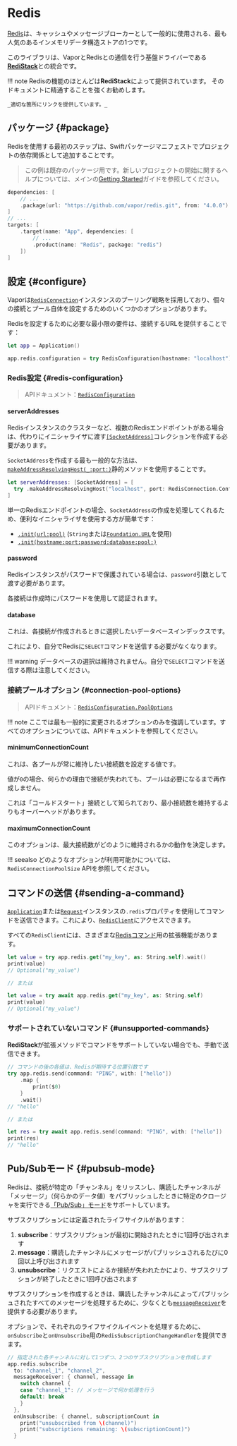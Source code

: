 # Redis

[Redis](https://redis.io/)は、キャッシュやメッセージブローカーとして一般的に使用される、最も人気のあるインメモリデータ構造ストアの1つです。

このライブラリは、VaporとRedisとの通信を行う基盤ドライバーである[**RediStack**](https://github.com/swift-server/RediStack)との統合です。

!!! note
    Redisの機能のほとんどは**RediStack**によって提供されています。
    そのドキュメントに精通することを強くお勧めします。
    
    _適切な箇所にリンクを提供しています。_

## パッケージ {#package}

Redisを使用する最初のステップは、Swiftパッケージマニフェストでプロジェクトの依存関係として追加することです。

> この例は既存のパッケージ用です。新しいプロジェクトの開始に関するヘルプについては、メインの[Getting Started](../getting-started/hello-world.md)ガイドを参照してください。

```swift
dependencies: [
    // ...
    .package(url: "https://github.com/vapor/redis.git", from: "4.0.0")
]
// ...
targets: [
    .target(name: "App", dependencies: [
        // ...
        .product(name: "Redis", package: "redis")
    ])
]
```

## 設定 {#configure}

Vaporは[`RedisConnection`](https://swiftpackageindex.com/swift-server/RediStack/main/documentation/redistack/redisconnection)インスタンスのプーリング戦略を採用しており、個々の接続とプール自体を設定するためのいくつかのオプションがあります。

Redisを設定するために必要な最小限の要件は、接続するURLを提供することです：

```swift
let app = Application()

app.redis.configuration = try RedisConfiguration(hostname: "localhost")
```

### Redis設定 {#redis-configuration}

> APIドキュメント：[`RedisConfiguration`](https://api.vapor.codes/redis/documentation/redis/redisconfiguration)

#### serverAddresses

Redisインスタンスのクラスターなど、複数のRedisエンドポイントがある場合は、代わりにイニシャライザに渡す[`[SocketAddress]`](https://swiftpackageindex.com/apple/swift-nio/main/documentation/niocore/socketaddress)コレクションを作成する必要があります。

`SocketAddress`を作成する最も一般的な方法は、[`makeAddressResolvingHost(_:port:)`](https://swiftpackageindex.com/apple/swift-nio/main/documentation/niocore/socketaddress/makeaddressresolvinghost(_:port:))静的メソッドを使用することです。

```swift
let serverAddresses: [SocketAddress] = [
  try .makeAddressResolvingHost("localhost", port: RedisConnection.Configuration.defaultPort)
]
```

単一のRedisエンドポイントの場合、`SocketAddress`の作成を処理してくれるため、便利なイニシャライザを使用する方が簡単です：

- [`.init(url:pool)`](https://api.vapor.codes/redis/documentation/redis/redisconfiguration/init(url:tlsconfiguration:pool:)-o9lf) (`String`または[`Foundation.URL`](https://developer.apple.com/documentation/foundation/url)を使用)
- [`.init(hostname:port:password:database:pool:)`](https://api.vapor.codes/redis/documentation/redis/redisconfiguration/init(hostname:port:password:tlsconfiguration:database:pool:))

#### password

Redisインスタンスがパスワードで保護されている場合は、`password`引数として渡す必要があります。

各接続は作成時にパスワードを使用して認証されます。

#### database

これは、各接続が作成されるときに選択したいデータベースインデックスです。

これにより、自分でRedisに`SELECT`コマンドを送信する必要がなくなります。

!!! warning
    データベースの選択は維持されません。自分で`SELECT`コマンドを送信する際は注意してください。

### 接続プールオプション {#connection-pool-options}

> APIドキュメント：[`RedisConfiguration.PoolOptions`](https://api.vapor.codes/redis/documentation/redis/redisconfiguration/pooloptions)

!!! note
    ここでは最も一般的に変更されるオプションのみを強調しています。すべてのオプションについては、APIドキュメントを参照してください。

#### minimumConnectionCount

これは、各プールが常に維持したい接続数を設定する値です。

値が`0`の場合、何らかの理由で接続が失われても、プールは必要になるまで再作成しません。

これは「コールドスタート」接続として知られており、最小接続数を維持するよりもオーバーヘッドがあります。

#### maximumConnectionCount

このオプションは、最大接続数がどのように維持されるかの動作を決定します。

!!! seealso
    どのようなオプションが利用可能かについては、`RedisConnectionPoolSize` APIを参照してください。

## コマンドの送信 {#sending-a-command}

[`Application`](https://api.vapor.codes/vapor/documentation/vapor/application)または[`Request`](https://api.vapor.codes/vapor/documentation/vapor/request)インスタンスの`.redis`プロパティを使用してコマンドを送信できます。これにより、[`RedisClient`](https://swiftpackageindex.com/swift-server/RediStack/main/documentation/redistack/redisclient)にアクセスできます。

すべての`RedisClient`には、さまざまな[Redisコマンド](https://redis.io/commands)用の拡張機能があります。

```swift
let value = try app.redis.get("my_key", as: String.self).wait()
print(value)
// Optional("my_value")

// または

let value = try await app.redis.get("my_key", as: String.self)
print(value)
// Optional("my_value")
```

### サポートされていないコマンド {#unsupported-commands}

**RediStack**が拡張メソッドでコマンドをサポートしていない場合でも、手動で送信できます。

```swift
// コマンドの後の各値は、Redisが期待する位置引数です
try app.redis.send(command: "PING", with: ["hello"])
    .map {
        print($0)
    }
    .wait()
// "hello"

// または

let res = try await app.redis.send(command: "PING", with: ["hello"])
print(res)
// "hello"
```

## Pub/Subモード {#pubsub-mode}

Redisは、接続が特定の「チャンネル」をリッスンし、購読したチャンネルが「メッセージ」（何らかのデータ値）をパブリッシュしたときに特定のクロージャを実行できる[「Pub/Sub」モード](https://redis.io/topics/pubsub)をサポートしています。

サブスクリプションには定義されたライフサイクルがあります：

1. **subscribe**：サブスクリプションが最初に開始されたときに1回呼び出されます
1. **message**：購読したチャンネルにメッセージがパブリッシュされるたびに0回以上呼び出されます
1. **unsubscribe**：リクエストによるか接続が失われたかにより、サブスクリプションが終了したときに1回呼び出されます

サブスクリプションを作成するときは、購読したチャンネルによってパブリッシュされたすべてのメッセージを処理するために、少なくとも[`messageReceiver`](https://swiftpackageindex.com/swift-server/RediStack/main/documentation/redistack/redissubscriptionmessagereceiver)を提供する必要があります。

オプションで、それぞれのライフサイクルイベントを処理するために、`onSubscribe`と`onUnsubscribe`用の`RedisSubscriptionChangeHandler`を提供できます。

```swift
// 指定された各チャンネルに対して1つずつ、2つのサブスクリプションを作成します
app.redis.subscribe
  to: "channel_1", "channel_2",
  messageReceiver: { channel, message in
    switch channel {
    case "channel_1": // メッセージで何か処理を行う
    default: break
    }
  },
  onUnsubscribe: { channel, subscriptionCount in
    print("unsubscribed from \(channel)")
    print("subscriptions remaining: \(subscriptionCount)")
  }
```